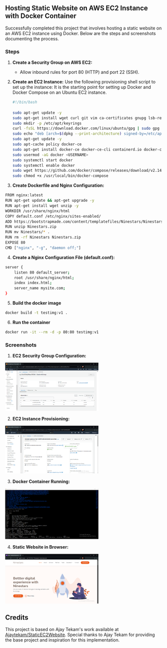## Hosting Static Website on AWS EC2 Instance with Docker Container

Successfully completed this project that involves hosting a static website on an AWS EC2 instance using Docker. Below are the steps and screenshots documenting the process.

### Steps

1. **Create a Security Group on AWS EC2:**
   - Allow inbound rules for port 80 (HTTP) and port 22 (SSH).

2. **Create an EC2 Instance:**
   Use the following provisioning shell script to set up the instance: It is the starting point for setting up Docker and Docker Compose on an Ubuntu EC2 instance.

   ```bash
   #!/bin/bash

   sudo apt-get update -y
   sudo apt-get install wget curl git vim ca-certificates gnupg lsb-release -y
   sudo mkdir -p /etc/apt/keyrings
   curl -fsSL https://download.docker.com/linux/ubuntu/gpg | sudo gpg --dearmor -o /etc/apt/keyrings/docker.gpg
   sudo echo "deb [arch=$(dpkg --print-architecture) signed-by=/etc/apt/keyrings/docker.gpg] https://download.docker.com/linux/ubuntu $(lsb_release -cs) stable" | sudo tee /etc/apt/sources.list.d/docker.list > /dev/null
   sudo apt-get update -y
   sudo apt-cache policy docker-ce
   sudo apt-get install docker-ce docker-ce-cli containerd.io docker-compose-plugin -y
   sudo usermod -aG docker <USERNAME>
   sudo systemctl start docker
   sudo systemctl enable docker
   sudo wget https://github.com/docker/compose/releases/download/v2.14.0/docker-compose-linux-x86_64 -O /usr/local/bin/docker-compose
   sudo chmod +x /usr/local/bin/docker-compose
   ```

3. **Create Dockerfile and Nginx Configuration:**

```bash
FROM nginx:latest
RUN apt-get update && apt-get upgrade -y
RUN apt-get install wget unzip -y
WORKDIR /usr/share/nginx/html
COPY default.conf /etc/nginx/sites-enabled/
ADD https://bootstrapmade.com/content/templatefiles/Ninestars/Ninestars.zip .
RUN unzip Ninestars.zip
RUN mv Ninestars/* .
RUN rm -rf Ninestars Ninestars.zip
EXPOSE 80
CMD ["nginx", "-g", "daemon off;"]
```

4. **Create a Nginx Configuration File (default.conf):**

```bash
server {
    listen 80 default_server;
    root /usr/share/nginx/html;
    index index.html;
    server_name mysite.com;
}
```
5. **Build the docker image**

```bash
docker build -t testimg:v1 .
```

6. **Run the container**

```bash
docker run -it --rm -d -p 80:80 testimg:v1
```

### Screenshots

1. **EC2 Security Group Configuration:**

<img src="images/securitygrpconfig.png" alt="Docker Logo" style="width: 300px; height: auto;" />


2. **EC2 Instance Provisioning:**

<img src="images/EC2instanceprovisioning.png" alt="Docker Logo" style="width: 300px; height: auto;" />


3. **Docker Container Running:**

<img src="images/dockercontainerrunning.png" alt="Docker Logo" style="width: 300px; height: auto;" />


4. **Static Website in Browser:**

<img src="images/Staticwebsiteinbrowser.png" alt="Docker Logo" style="width: 300px; height: auto;" />

## Credits

This project is based on Ajay Tekam's work available at [Ajaytekam/StaticEC2Website](https://github.com/Ajaytekam/StaticEC2Website). Special thanks to Ajay Tekam for providing the base project and inspiration for this implementation.
